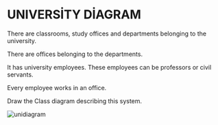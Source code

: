 # UNIVERSİTY DİAGRAM
There are classrooms, study offices and departments belonging to the university.

There are offices belonging to the departments.

It has university employees. These employees can be professors or civil servants.

Every employee works in an office.

Draw the Class diagram describing this system.

![unidiagram](https://imgyukle.com/f/2023/01/29/J0N9Fx.png)